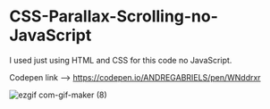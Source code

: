 # CSS-Parallax-Scrolling-no-JavaScript
I used just using HTML and CSS for this code no JavaScript.

Codepen link --> https://codepen.io/ANDREGABRIELS/pen/WNddrxr

![ezgif com-gif-maker (8)](https://user-images.githubusercontent.com/60861872/161464117-1c1017d1-70f1-49dd-a87e-e311653c1c3c.gif)
